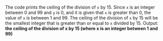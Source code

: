 The code prints the ceiling of the division of `x` by 15.
Since `x` is an integer between 0 and 99 and `y` is 0, and it is given that `x` is greater than 0, the value of `x` is between 1 and 99.
The ceiling of the division of `x` by 15 will be the smallest integer that is greater than or equal to `x` divided by 15.
Output: **the ceiling of the division of x by 15 (where x is an integer between 1 and 99)**